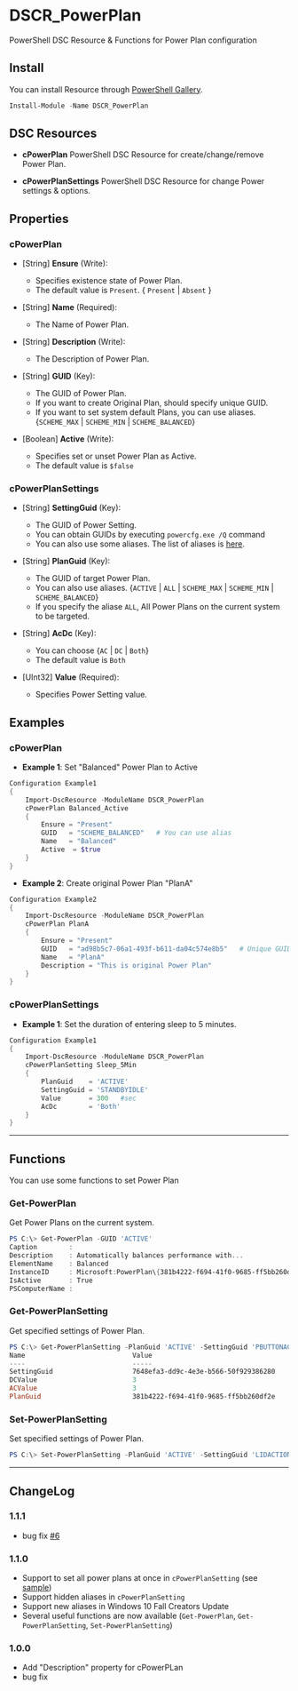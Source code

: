 DSCR_PowerPlan
====

PowerShell DSC Resource & Functions for Power Plan configuration

## Install
You can install Resource through [PowerShell Gallery](https://www.powershellgallery.com/packages/DSCR_PowerPlan/).
```Powershell
Install-Module -Name DSCR_PowerPlan
```

## DSC Resources
* **cPowerPlan**
PowerShell DSC Resource for create/change/remove Power Plan.

* **cPowerPlanSettings**
PowerShell DSC Resource for change Power settings & options.

## Properties

### cPowerPlan
+ [String] **Ensure** (Write):
    + Specifies existence state of Power Plan.
    + The default value is `Present`. { `Present` | `Absent` }

+ [String] **Name** (Required):
    + The Name of Power Plan.

+ [String] **Description** (Write):
    + The Description of Power Plan.

+ [String] **GUID** (Key):
    + The GUID of Power Plan.
    + If you want to create Original Plan, should specify unique GUID.
    + If you want to set system default Plans, you can use aliases. {`SCHEME_MAX` | `SCHEME_MIN` | `SCHEME_BALANCED`}

+ [Boolean] **Active** (Write):
    + Specifies set or unset Power Plan as Active.
    + The default value is `$false`

### cPowerPlanSettings
+ [String] **SettingGuid** (Key):
    + The GUID of Power Setting.
    + You can obtain GUIDs by executing `powercfg.exe /Q` command
    + You can also use some aliases. The list of aliases is [here](https://github.com/mkht/DSCR_PowerPlan/blob/master/DSCResources/cPowerPlanSetting/DATA/GUID_LIST_SETTING).

+ [String] **PlanGuid** (Key):
    + The GUID of target Power Plan.
    + You can also use aliases. {`ACTIVE` | `ALL` | `SCHEME_MAX` | `SCHEME_MIN` | `SCHEME_BALANCED`}
    + If you specify the aliase `ALL`, All Power Plans on the current system to be targeted.

+ [String] **AcDc** (Key):
    + You can choose {`AC` | `DC` | `Both`}
    + The default value is `Both`

+ [UInt32] **Value** (Required):
    + Specifies Power Setting value.


## Examples
### cPowerPlan
+ **Example 1**: Set "Balanced" Power Plan to Active
```Powershell
Configuration Example1
{
    Import-DscResource -ModuleName DSCR_PowerPlan
    cPowerPlan Balanced_Active
    {
        Ensure = "Present"
        GUID   = "SCHEME_BALANCED"   # You can use alias
        Name   = "Balanced"
        Active  = $true
    }
}
```

+ **Example 2**: Create original Power Plan "PlanA"
```Powershell
Configuration Example2
{
    Import-DscResource -ModuleName DSCR_PowerPlan
    cPowerPlan PlanA
    {
        Ensure = "Present"
        GUID   = "ad98b5c7-06a1-493f-b611-da04c574e8b5"   # Unique GUID
        Name   = "PlanA"
        Description = "This is original Power Plan"
    }
}
```

### cPowerPlanSettings
+ **Example 1**: Set the duration of entering sleep to 5 minutes.
```Powershell
Configuration Example1
{
    Import-DscResource -ModuleName DSCR_PowerPlan
    cPowerPlanSetting Sleep_5Min
    {
        PlanGuid    = 'ACTIVE'
        SettingGuid = 'STANDBYIDLE'
        Value       = 300   #sec
        AcDc        = 'Both'
    }
}
```
----
## Functions
You can use some functions to set Power Plan
### Get-PowerPlan
Get Power Plans on the current system.
```PowerShell
PS C:\> Get-PowerPlan -GUID 'ACTIVE'
Caption        :
Description    : Automatically balances performance with...
ElementName    : Balanced
InstanceID     : Microsoft:PowerPlan\{381b4222-f694-41f0-9685-ff5bb260df2e}
IsActive       : True
PSComputerName :
```
### Get-PowerPlanSetting
Get specified settings of Power Plan.
```PowerShell
PS C:\> Get-PowerPlanSetting -PlanGuid 'ACTIVE' -SettingGuid 'PBUTTONACTION'
Name                           Value
----                           -----
SettingGuid                    7648efa3-dd9c-4e3e-b566-50f929386280
DCValue                        3
ACValue                        3
PlanGuid                       381b4222-f694-41f0-9685-ff5bb260df2e
```

### Set-PowerPlanSetting
Set specified settings of Power Plan.
```PowerShell
PS C:\> Set-PowerPlanSetting -PlanGuid 'ACTIVE' -SettingGuid 'LIDACTION' -Value 1 -AcDc 'Both'
```
----
## ChangeLog
### 1.1.1
+ bug fix [#6](https://github.com/mkht/DSCR_PowerPlan/issues/6)

### 1.1.0
+ Support to set all power plans at once in `cPowerPlanSetting` (see [sample](Sample/))
+ Support hidden aliases in `cPowerPlanSetting`
+ Support new aliases in Windows 10 Fall Creators Update
+ Several useful functions are now available (`Get-PowerPlan`, `Get-PowerPlanSetting`, `Set-PowerPlanSetting`)

### 1.0.0
+ Add "Description" property for cPowerPLan
+ bug fix